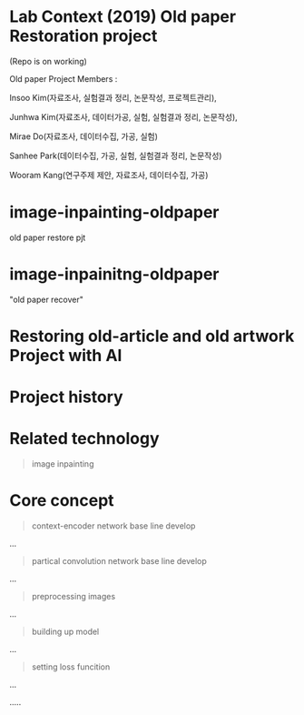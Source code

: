 # Lab Context (2019) Old paper Restoration project 
(Repo is on working)


Old paper Project Members : 

Insoo Kim(자료조사, 실험결과 정리, 논문작성, 프로젝트관리),

Junhwa Kim(자료조사, 데이터가공, 실험, 실험결과 정리, 논문작성),

Mirae Do(자료조사, 데이터수집, 가공, 실험)

Sanhee Park(데이터수집, 가공, 실험, 실험결과 정리, 논문작성)

Wooram Kang(연구주제 제안, 자료조사, 데이터수집, 가공)


# image-inpainting-oldpaper
old paper restore pjt

# image-inpainitng-oldpaper
"old paper recover"

# Restoring old-article and old artwork Project with AI

# Project history

# Related technology
> image inpainting

# Core concept
 > context-encoder network base line develop
 
 ...
 
 > partical convolution network base line develop
 
 ...
 
 > preprocessing images
 
 ...
 
 > building up model
 
 ...
 
 > setting loss funcition
 
 ...

.....
